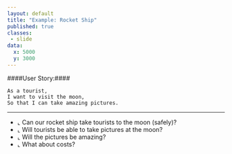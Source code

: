 ```yaml
---
layout: default
title: "Example: Rocket Ship"
published: true
classes:
 - slide
data:
  x: 5000
  y: 3000
---
```


####User Story:####
```cucumber
As a tourist,
I want to visit the moon,
So that I can take amazing pictures.
```

---

* ⌞ Can our rocket ship take tourists to the moon (safely)?
* ⌞ Will tourists be able to take pictures at the moon?
* ⌞ Will the pictures be amazing?
* ⌞ What about costs?
